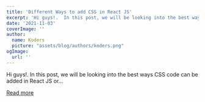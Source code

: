 ```yaml
---
title: 'Different Ways to add CSS in React JS'
excerpt: 'Hi guys!.  In this post, we will be looking into the best ways CSS code can be added in React JS or...'
date: '2021-11-03'
coverImage: ''
author:
  name: Koders
  picture: "assets/blog/authors/koders.png"
ogImage:
  url: ''
---
```


Hi guys!.  In this post, we will be looking into the best ways CSS code can be added in React JS or...

[Read more](https://dev.to/salehmubashar/3-ways-to-add-css-in-react-js-336f)
